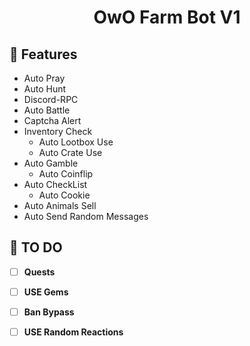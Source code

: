 
<h1 align="center">OwO Farm Bot V1 </h1>

## 👑 Features

-   Auto Pray
-   Auto Hunt
-   Discord-RPC
-   Auto Battle
-   Captcha Alert
-   Inventory Check
    -   Auto Lootbox Use
    -   Auto Crate Use
-   Auto Gamble
    -   Auto Coinflip
-   Auto CheckList
    -   Auto Cookie
-   Auto Animals Sell
-   Auto Send Random Messages

## 🎈 TO DO

- [ ] **Quests**
- [ ] **USE Gems**
- [ ] **Ban Bypass**
- [ ] **USE Random Reactions**

